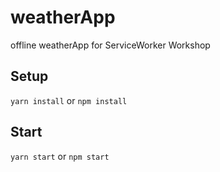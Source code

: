 # weatherApp
offline weatherApp for ServiceWorker Workshop

## Setup
`yarn install` or `npm install`

## Start
`yarn start` or `npm start`
